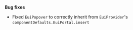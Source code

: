 **Bug fixes**

- Fixed `EuiPopover` to correctly inherit from `EuiProvider`'s `componentDefaults.EuiPortal.insert`
